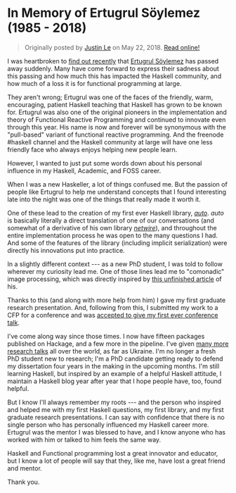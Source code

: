 In Memory of Ertugrul Söylemez (1985 - 2018)
============================================

> Originally posted by [Justin Le](https://blog.jle.im/) on May 22, 2018.
> [Read online!](https://blog.jle.im/entry/in-memory-of-ertugrul-soylemez.html)

I was heartbroken to [find out
recently](https://byorgey.wordpress.com/2018/05/21/ertugrul-soylemez-1985-2018/)
that [Ertugrul Söylemez](http://ertes.eu/about.html) has passed away suddenly.
Many have come forward to express their sadness about this passing and how much
this has impacted the Haskell community, and how much of a loss it is for
functional programming at large.

They aren't wrong; Ertugrul was one of the faces of the friendly, warm,
encouraging, patient Haskell teaching that Haskell has grown to be known for.
Ertugrul was also one of the original pioneers in the implementation and theory
of Functional Reactive Programming and continued to innovate even through this
year. His name is now and forever will be synonymous with the "pull-based"
variant of functional reactive programming. And the freenode \#haskell channel
and the Haskell community at large will have one less friendly face who always
enjoys helping new people learn.

However, I wanted to just put some words down about his personal influence in my
Haskell, Academic, and FOSS career.

When I was a new Haskeller, a lot of things confused me. But the passion of
people like Ertugrul to help me understand concepts that I found interesting
late into the night was one of the things that really made it worth it.

One of these lead to the creation of my first ever Haskell library,
*[auto](https://hackage.haskell.org/package/auto)*. *auto* is basically
literally a direct translation of one of our conversations (and somewhat of a
derivative of his own library
*[netwire](https://hackage.haskell.org/package/netwire)*), and throughout the
entire implementation process he was open to the many questions I had. And some
of the features of the library (including implicit serialization) were directly
his innovations put into practice.

In a slightly different context --- as a new PhD student, I was told to follow
wherever my curiosity lead me. One of those lines lead me to "comonadic" image
processing, which was directly inspired by [this unfinished
article](https://hub.darcs.net/ertes/articles/browse/media-processing.lhs) of
his.

Thanks to this (and along with more help from him) I gave my first graduate
research presentation. And, following from this, I submitted my work to a CFP
for a conference and was [accepted to give my first ever conference
talk](http://talks.jle.im/lambdaconf-2016/).

I've come along way since those times. I now have fifteen packages published on
Hackage, and a few more in the pipeline. I've given [many more research
talks](http://talks.jle.im/) all over the world, as far as Ukraine. I'm no
longer a fresh PhD student new to research; I'm a PhD candidate getting ready to
defend my dissertation four years in the making in the upcoming months. I'm
still learning Haskell, but inspired by an example of a helpful Haskell
attitude, I maintain a Haskell blog year after year that I hope people have,
too, found helpful.

But I know I'll always remember my roots --- and the person who inspired and
helped me with my first Haskell questions, my first library, and my first
graduate research presentations. I can say with confidence that there is no
single person who has personally influenced my Haskell career more. Ertugrul was
the mentor I was blessed to have, and I know anyone who has worked with him or
talked to him feels the same way.

Haskell and Functional programming lost a great innovator and educator, but I
know a lot of people will say that they, like me, have lost a great friend and
mentor.

Thank you.
